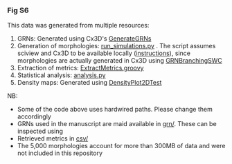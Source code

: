 ### Fig S6



This data was generated from multiple resources:

1. GRNs: Generated using Cx3D's [GenerateGRNs](https://github.com/morphonets/cx3d/blob/master/src/main/java/sc/iview/cx3d/simulations/grn/GenerateGRNs.java)
2. Generation of morphologies: [run_simulations.py](./run_simulations.py) . The script assumes sciview and Cx3D to be available locally ([instructions](https://imagej.net/SNT#Installation)), since morphologies are actually generated in Cx3D using [GRNBranchingSWC](https://github.com/morphonets/cx3d/blob/master/src/main/java/sc/iview/cx3d/commands/GRNBranchingSWC.java)
3. Extraction of metrics: [ExtractMetrics.groovy](./ExtractMetrics.groovy)
4. Statistical analysis: [analysis.py](./analysis.py)
5.  Density maps: Generated using [DensityPlot2DTest](https://github.com/morphonets/SNT/blob/master/src/test/java/sc/fiji/snt/DensityPlot2DTest.java)



NB:

- Some of the code above uses hardwired paths. Please change them accordingly
- GRNs used in the manuscript are maid available in [grn/](./grn). These can be inspected using 
- Retrieved metrics in  [csv/](./csv)
- The 5,000 morphologies account for more than 300MB of data and were not included in this repository

